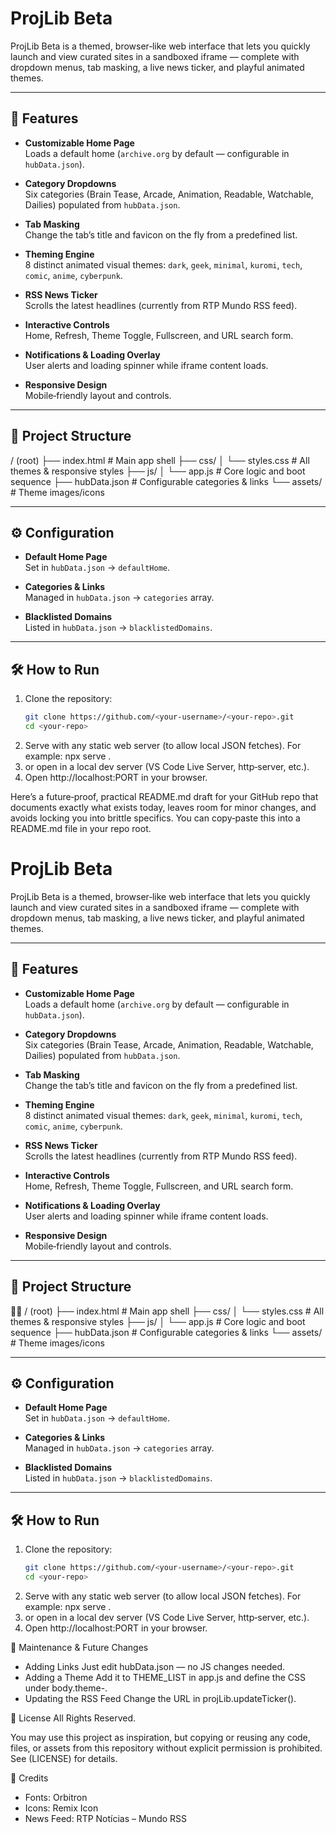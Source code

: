 # ProjLib Beta

ProjLib Beta is a themed, browser‑like web interface that lets you quickly launch and view curated sites in a sandboxed iframe — complete with dropdown menus, tab masking, a live news ticker, and playful animated themes.

---

## 🚀 Features

- **Customizable Home Page**  
  Loads a default home (`archive.org` by default — configurable in `hubData.json`).

- **Category Dropdowns**  
  Six categories (Brain Tease, Arcade, Animation, Readable, Watchable, Dailies) populated from `hubData.json`.

- **Tab Masking**  
  Change the tab’s title and favicon on the fly from a predefined list.

- **Theming Engine**  
  8 distinct animated visual themes:
  `dark`, `geek`, `minimal`, `kuromi`, `tech`, `comic`, `anime`, `cyberpunk`.

- **RSS News Ticker**  
  Scrolls the latest headlines (currently from RTP Mundo RSS feed).

- **Interactive Controls**  
  Home, Refresh, Theme Toggle, Fullscreen, and URL search form.

- **Notifications & Loading Overlay**  
  User alerts and loading spinner while iframe content loads.

- **Responsive Design**  
  Mobile‑friendly layout and controls.

---

## 📂 Project Structure
/ (root) ├── index.html          # Main app shell ├── css/ │   └── styles.css      # All themes & responsive styles ├── js/ │   └── app.js          # Core logic and boot sequence ├── hubData.json        # Configurable categories & links └── assets/             # Theme images/icons

---

## ⚙️ Configuration

- **Default Home Page**  
  Set in `hubData.json` → `defaultHome`.

- **Categories & Links**  
  Managed in `hubData.json` → `categories` array.

- **Blacklisted Domains**  
  Listed in `hubData.json` → `blacklistedDomains`.

---

## 🛠 How to Run

1. Clone the repository:
   ```bash
   git clone https://github.com/<your-username>/<your-repo>.git
   cd <your-repo>
2. Serve with any static web server (to allow local JSON fetches). For example:
npx serve .
2. or open in a local dev server (VS Code Live Server, http‑server, etc.).
3. Open http://localhost:PORT in your browser.

Here’s a future‑proof, practical README.md draft for your GitHub repo that documents exactly what exists today, leaves room for minor changes, and avoids locking you into brittle specifics.
You can copy‑paste this into a README.md file in your repo root.

# ProjLib Beta

ProjLib Beta is a themed, browser‑like web interface that lets you quickly launch and view curated sites in a sandboxed iframe — complete with dropdown menus, tab masking, a live news ticker, and playful animated themes.

---

## 🚀 Features

- **Customizable Home Page**  
  Loads a default home (`archive.org` by default — configurable in `hubData.json`).

- **Category Dropdowns**  
  Six categories (Brain Tease, Arcade, Animation, Readable, Watchable, Dailies) populated from `hubData.json`.

- **Tab Masking**  
  Change the tab’s title and favicon on the fly from a predefined list.

- **Theming Engine**  
  8 distinct animated visual themes:
  `dark`, `geek`, `minimal`, `kuromi`, `tech`, `comic`, `anime`, `cyberpunk`.

- **RSS News Ticker**  
  Scrolls the latest headlines (currently from RTP Mundo RSS feed).

- **Interactive Controls**  
  Home, Refresh, Theme Toggle, Fullscreen, and URL search form.

- **Notifications & Loading Overlay**  
  User alerts and loading spinner while iframe content loads.

- **Responsive Design**  
  Mobile‑friendly layout and controls.

---

## 📂 Project Structure


/ (root) ├── index.html          # Main app shell ├── css/ │   └── styles.css      # All themes & responsive styles ├── js/ │   └── app.js          # Core logic and boot sequence ├── hubData.json        # Configurable categories & links └── assets/             # Theme images/icons

---

## ⚙️ Configuration

- **Default Home Page**  
  Set in `hubData.json` → `defaultHome`.

- **Categories & Links**  
  Managed in `hubData.json` → `categories` array.

- **Blacklisted Domains**  
  Listed in `hubData.json` → `blacklistedDomains`.

---

## 🛠 How to Run

1. Clone the repository:
   ```bash
   git clone https://github.com/<your-username>/<your-repo>.git
   cd <your-repo>


2. Serve with any static web server (to allow local JSON fetches). For example:
npx serve .
2. or open in a local dev server (VS Code Live Server, http‑server, etc.).
3. Open http://localhost:PORT in your browser.

🔧 Maintenance & Future Changes
- Adding Links
Just edit hubData.json — no JS changes needed.
- Adding a Theme
Add it to THEME_LIST in app.js and define the CSS under body.theme-<name>.
- Updating the RSS Feed
Change the URL in projLib.updateTicker().

📜 License
All Rights Reserved.

You may use this project as inspiration, but copying or reusing any code, files, or assets from this repository without explicit permission is prohibited.
See (LICENSE) for details.

🙌 Credits
- Fonts: Orbitron
- Icons: Remix Icon
- News Feed: RTP Notícias – Mundo RSS
